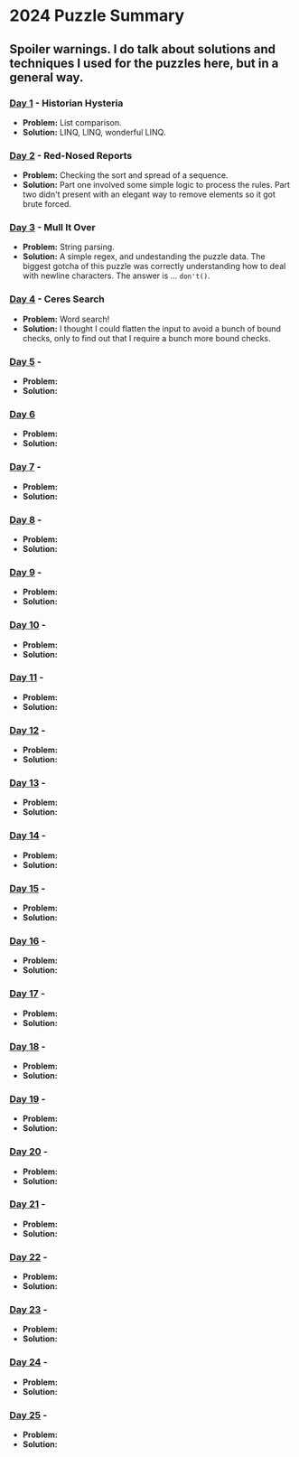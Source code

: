 # 2024 Puzzle Summary 
## Spoiler warnings. I do talk about solutions and techniques I used for the puzzles here, but in a general way.

### [Day 1](Day%2001) - Historian Hysteria
- **Problem:** List comparison.
- **Solution:** LINQ, LINQ, wonderful LINQ. 

### [Day 2](Day%2002) - Red-Nosed Reports
- **Problem:** Checking the sort and spread of a sequence. 
- **Solution:** Part one involved some simple logic to process the rules. Part two didn't present with an elegant way to remove elements so it got brute forced.

### [Day 3](Day%2003) - Mull It Over
- **Problem:** String parsing. 
- **Solution:** A simple regex, and undestanding the puzzle data. The biggest gotcha of this puzzle was correctly understanding how to deal with newline characters. The answer is ... `don't()`. 

### [Day 4](Day%2004) - Ceres Search
- **Problem:** Word search!
- **Solution:** I thought I could flatten the input to avoid a bunch of bound checks, only to find out that I require a bunch more bound checks.

### [Day 5](Day%2005) - 
- **Problem:** 
- **Solution:** 

### [Day 6](Day%2006) 
- **Problem:** 
- **Solution:** 

### [Day 7](Day%2007) - 
- **Problem:** 
- **Solution:** 

### [Day 8](Day%2008) - 
- **Problem:** 
- **Solution:** 

### [Day 9](Day%2009) - 
- **Problem:** 
- **Solution:** 

### [Day 10](Day%2010) - 
- **Problem:** 
- **Solution:** 

### [Day 11](Day%2011) - 
- **Problem:** 
- **Solution:** 

### [Day 12](Day%2012) - 
- **Problem:** 
- **Solution:** 

### [Day 13](Day%2013) - 
- **Problem:** 
- **Solution:** 

### [Day 14](Day%2014) - 
- **Problem:** 
- **Solution:** 

### [Day 15](Day%2015) - 
- **Problem:** 
- **Solution:** 

### [Day 16](Day%2016) - 
- **Problem:** 
- **Solution:** 

### [Day 17](Day%2017) - 
- **Problem:** 
- **Solution:** 

### [Day 18](Day%2018) - 
- **Problem:** 
- **Solution:** 

### [Day 19](Day%2019) - 
- **Problem:** 
- **Solution:** 

### [Day 20](Day%2020) - 
- **Problem:** 
- **Solution:** 

### [Day 21](Day%2021) - 
- **Problem:** 
- **Solution:** 

### [Day 22](Day%2022) - 
- **Problem:** 
- **Solution:** 

### [Day 23](Day%2023) - 
- **Problem:** 
- **Solution:** 

### [Day 24](Day%2024) - 
- **Problem:** 
- **Solution:** 

### [Day 25](Day%2025) - 
- **Problem:** 
- **Solution:** 
